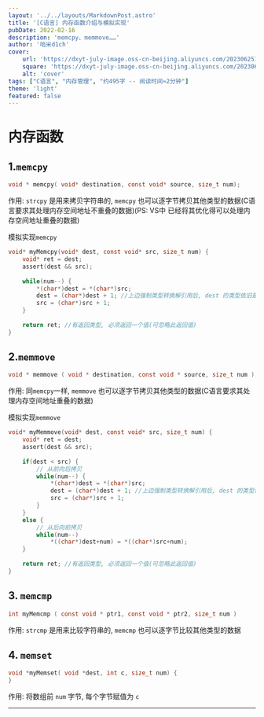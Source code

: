 ```yaml
---
layout: '../../layouts/MarkdownPost.astro'
title: '[C语言] 内存函数介绍与模拟实现'
pubDate: 2022-02-16
description: 'memcpy、memmove……'
author: '哈米d1ch'
cover:
    url: 'https://dxyt-july-image.oss-cn-beijing.aliyuncs.com/202306251812215.webp'
    square: 'https://dxyt-july-image.oss-cn-beijing.aliyuncs.com/202306251812215.webp'
    alt: 'cover'
tags: ["C语言", "内存管理", "约495字 -- 阅读时间≈2分钟"]
theme: 'light'
featured: false
---
```


# 内存函数

## 1.`memcpy`

```c
void * memcpy( void* destination, const void* source, size_t num);
```

作用: `strcpy` 是用来拷贝字符串的, `memcpy` 也可以逐字节拷贝其他类型的数据(C语言要求其处理内存空间地址不重叠的数据)(PS: VS中 已经将其优化得可以处理内存空间地址重叠的数据)

模拟实现`memcpy`

```c
void* myMemcpy(void* dest, const void* src, size_t num) {
    void* ret = dest;
    assert(dest && src);
    
    while(num--) {
        *(char*)dest = *(char*)src;
        dest = (char*)dest + 1;	//上边强制类型转换解引用后, dest 的类型依旧是 void*, 无法直接加加, 所以依旧需要强制类型转换
        src = (char*)src + 1;
    }
    
    return ret; //有返回类型, 必须返回一个值(可忽略此返回值)
}
```

## 2.`memmove`

```c
void * memmove ( void * destination, const void * source, size_t num );
```

作用: 同`memcpy`一样, `memmove` 也可以逐字节拷贝其他类型的数据(C语言要求其处理内存空间地址重叠的数据)

模拟实现`memmove`

```c
void* myMemmove(void* dest, const void* src, size_t num) {
    void* ret = dest;
    assert(dest && src);
    
    if(dest < src) {
    	// 从前向后拷贝
        while(num--) {
        	*(char*)dest = *(char*)src;
        	dest = (char*)dest + 1;	//上边强制类型转换解引用后, dest 的类型依旧是 void*, 无法直接加加, 所以依旧需要强制类型转换
        	src = (char*)src + 1;
    	}
    }
    else {
        // 从后向前拷贝
        while(num--)
        	*((char*)dest+num) = *((char*)src+num);
    }
    
    return ret; //有返回类型, 必须返回一个值(可忽略此返回值)
}
```

## 3. `memcmp`

```c
int myMemcmp ( const void * ptr1, const void * ptr2, size_t num )
```

作用: `strcmp` 是用来比较字符串的, `memcmp` 也可以逐字节比较其他类型的数据

## 4. `memset`

```c
void *myMemset( void *dest, int c, size_t num) {
}
```

作用: 将数组前 `num` 字节, 每个字节赋值为 `c`

---------------------

